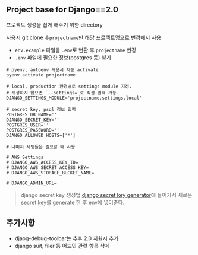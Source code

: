 ## Project base for Django==2.0

프로젝트 생성을 쉽게 해주기 위한 directory

사용시 git clone 후`projectname`만 해당 프로젝트명으로 변경해서 사용
- `env.example` 파일을 `.env`로 변환 후 `projectname` 변경
- `.env` 파일에 필요한 정보(postgres 등) 넣기 

```
# pyenv, autoenv 사용시 자동 activate
pyenv activate projectname

# local, production 환경별로 settings module 지정.
# 지정하지 않으면 `--settings=`로 직접 입력 가능.
DJANGO_SETTINGS_MODULE='projectname.settings.local'

# secret key, psql 정보 입력
POSTGRES_DB_NAME=''
DJANGO_SECRET_KEY=''
POSTGRES_USER=''
POSTGRES_PASSWORD=''
DJANGO_ALLOWED_HOSTS=['*']

# 나머지 세팅들은 필요할 때 사용

# AWS Settings
# DJANGO_AWS_ACCESS_KEY_ID=
# DJANGO_AWS_SECRET_ACCESS_KEY=
# DJANGO_AWS_STORAGE_BUCKET_NAME=

# DJANGO_ADMIN_URL=
```

> django secret key 생성법
> [django secret key generator](http://www.miniwebtool.com/django-secret-key-generator/)에 들어가서 새로운 secret key를 generate 한 후 env에 넣어준다.


## 추가사항
- djaog-debug-toolbar는 추후 2.0 지원시 추가
- django suit, filer 등 어드민 관련 항목 삭제
